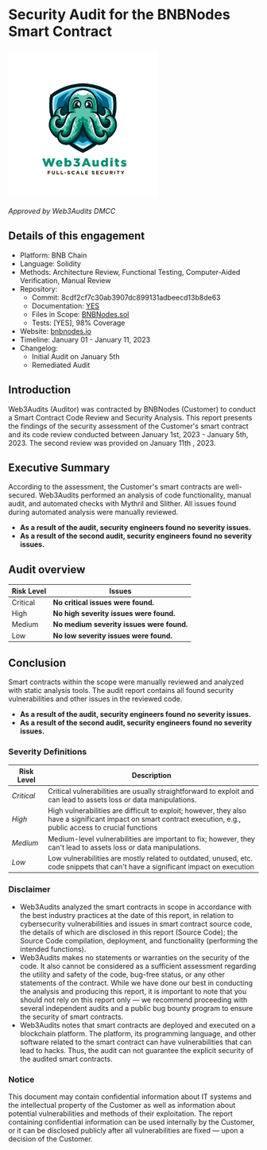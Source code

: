 # Security Audit for the BNBNodes Smart Contract

<img src="web3audits.png" width="300" />

*Approved by Web3Audits DMCC*

## Details of this engagement
- Platform: BNB Chain
- Language: Solidity
- Methods: Architecture Review, Functional Testing, Computer-Aided Verification, Manual Review
- Repository: 
    - Commit: 8cdf2cf7c30ab3907dc899131adbeecd13b8de63
    - Documentation: [YES](https://docs.bnbnodes.io)
    - Files in Scope: [BNBNodes.sol](https://github.com/bnbnodes/contract/blob/main/BNBNodes.sol) 
    - Tests: [YES], 98% Coverage
- Website: [bnbnodes.io](https://bnbnodes.io)
- Timeline: January 01 - January 11, 2023
- Changelog: 
    - Initial Audit on January 5th
    - Remediated Audit

## Introduction
Web3Audits (Auditor) was contracted by BNBNodes (Customer) to conduct a Smart Contract Code Review and Security Analysis. This report presents the findings of the security assessment of the Customer's smart contract and its code review conducted between January 1st, 2023 - January 5th, 2023. The second review was provided on January 11th , 2023.

## Executive Summary
According to the assessment, the Customer's smart contracts are well-secured.
Web3Audits performed an analysis of code functionality, manual audit, and automated checks with Mythril and Slither. All issues found during automated analysis were manually reviewed.

- **As a result of the audit, security engineers found no severity issues.**
- **As a result of the second audit, security engineers found no severity issues.**

## Audit overview

Risk Level | Issues  
---|---
Critical | **No critical issues were found.**
High | **No high severity issues were found.**
Medium | **No medium severity issues were found.**
Low  | **No low severity issues were found.**


## Conclusion
Smart contracts within the scope were manually reviewed and analyzed with static analysis tools.
The audit report contains all found security vulnerabilities and other issues in the reviewed code.
- **As a result of the audit, security engineers found no severity issues.**
- **As a result of the second audit, security engineers found no severity issues.**

### Severity Definitions

Risk Level | Description  
---|---
*Critical* | Critical vulnerabilities are usually straightforward to exploit and can lead to assets loss or data manipulations.
*High* | High vulnerabilities are difficult to exploit; however, they also have a significant impact on smart contract execution, e.g., public access to crucial functions
*Medium* | Medium-level vulnerabilities are important to fix; however, they can't lead to assets loss or data manipulations.
*Low* |  Low vulnerabilities are mostly related to outdated, unused, etc. code snippets that can't have a significant impact on execution

### Disclaimer

- Web3Audits analyzed the smart contracts in scope in accordance with the best industry practices at the date of this report, in relation to cybersecurity vulnerabilities and issues in smart contract source code, the details of which are disclosed in this report (Source Code); the Source Code compilation, deployment, and functionality (performing the intended functions).
- Web3Audits makes no statements or warranties on the security of the code. It also cannot be considered as a sufficient assessment regarding the utility and safety of the code, bug-free status, or any other statements of the contract. While we have done our best in conducting the analysis and producing this report, it is important to note that you should not rely on this report only — we recommend proceeding with several independent audits and a public bug bounty program to ensure the security of smart contracts.
- Web3Audits notes that smart contracts are deployed and executed on a blockchain platform. The platform, its programming language, and other software related to the smart contract can have vulnerabilities that can lead to hacks. Thus, the audit can not guarantee the explicit security of the audited smart contracts.

### Notice
This document may contain confidential information about IT systems and the intellectual property of the Customer as well as
information about potential vulnerabilities and methods of their exploitation. The report containing confidential information can be used internally by the Customer, or it can be disclosed publicly after all vulnerabilities are fixed — upon a decision of the Customer.
